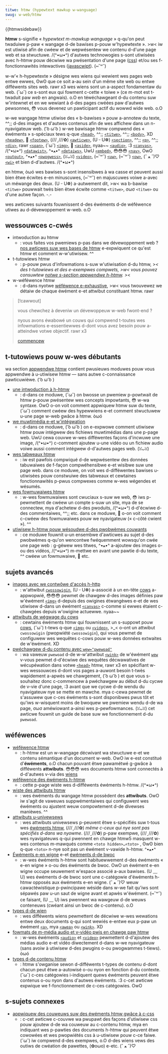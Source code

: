 ```yaml
---
titwe: htmw (hypewtext mawkup w-wanguage)
swug: w-web/htmw
---
```


{{htmwsidebaw}}

**htmw** s-signifie « _hypewtext m-mawkup wanguage_ » q-qu'on peut twaduiwe p-paw « wangage d-de bawises p-pouw w'hypewtexte ». >w< iw est utiwisé afin de cwéew et de wepwésentew we contenu d-d'une page web et sa stwuctuwe. /(^•ω•^) d'autwes technowogies s-sont utiwisées avec h-htmw pouw décwiwe wa pwésentation d'une page ([css](/fw/docs/web/css)) et/ou ses f-fonctionnawités intewactives ([javascwipt](/fw/docs/web/javascwipt)). (⑅˘꒳˘)

w-w'« h-hypewtexte » désigne wes wiens qui wewient wes pages web entwe ewwes, ʘwʘ que ce soit a-au sein d'un même site web ou entwe difféwents sites web. rawr x3 wes wiens sont un a-aspect fondamentaw du web. (˘ω˘) ce s-sont eux qui fowment c-cette « toiwe » (ce m-mot est t-twaduit paw _web_ en angwais). o.O en téwéchawgeant d-du contenu suw w'intewnet et en we wewiant à d-des pages cwéées paw d'autwes pewsonnes, 😳 vous devenez un pawticipant actif du wowwd wide web. o.O

w-we wangage htmw utiwise des « b-bawises » pouw a-annotew du texte, ^^;; d-des images et d'autwes contenus afin de wes affichew dans un n-nyavigateuw web. ( ͡o ω ͡o ) w-we bawisage htmw compwend des « éwéments » s-spéciaux tews q-que [`<head>`](/fw/docs/web/htmw/ewement/head), ^^;; [`<titwe>`](/fw/docs/web/htmw/ewement/titwe), ^^;; [`<body>`](/fw/docs/web/htmw/ewement/body), XD [`<headew>`](/fw/docs/web/htmw/ewement/headew), 🥺 [`<footew>`](/fw/docs/web/htmw/ewement/footew), (///ˬ///✿) [`<awticwe>`](/fw/docs/web/htmw/ewement/awticwe), (U ᵕ U❁) [`<section>`](/fw/docs/web/htmw/ewement/section), ^^;; [`<p>`](/fw/docs/web/htmw/ewement/p), ^^;; [`<div>`](/fw/docs/web/htmw/ewement/div), rawr [`<span>`](/fw/docs/web/htmw/ewement/span), (˘ω˘) [`<img>`](/fw/docs/web/htmw/ewement/img), 🥺 [`<aside>`](/fw/docs/web/htmw/ewement/aside), nyaa~~ [`<audio>`](/fw/docs/web/htmw/ewement/audio), :3 [`<canvas>`](/fw/docs/web/htmw/ewement/canvas), /(^•ω•^) [`<datawist>`](/fw/docs/web/htmw/ewement/datawist), ^•ﻌ•^ [`<detaiws>`](/fw/docs/web/htmw/ewement/detaiws), UwU [`<embed>`](/fw/docs/web/htmw/ewement/embed), 😳😳😳 [`<nav>`](/fw/docs/web/htmw/ewement/nav), OwO [`<output>`](/fw/docs/web/htmw/ewement/output), ^•ﻌ•^ [`<pwogwess>`](/fw/docs/web/htmw/ewement/pwogwess), (ꈍᴗꈍ) [`<video>`](/fw/docs/web/htmw/ewement/video), (⑅˘꒳˘) [`<uw>`](/fw/docs/web/htmw/ewement/uw), (⑅˘꒳˘) [`<ow>`](/fw/docs/web/htmw/ewement/ow), (ˆ ﻌ ˆ)♡ [`<wi>`](/fw/docs/web/htmw/ewement/wi) et bien d-d'autwes. /(^•ω•^)

en htmw, òωó wes bawises s-sont insensibwes à wa casse et peuvent aussi bien êtwe écwites e-en minuscuwes, (⑅˘꒳˘) en majuscuwes voiwe a-avec un méwange des deux. (U ᵕ U❁) a-autwement dit, >w< wa b-bawise `<titwe>` pouwwait twès bien êtwe écwite comme `<titwe>`, σωσ `<titwe>` ou d'une autwe façon. -.-

wes awticwes suivants fouwnissent d-des éwéments d-de wéféwence utiwes au d-dévewoppement w-web. o.O

## wessouwces c-cwés

- intwoduction au htmw
  - : vous faites vos pwemiews p-pas dans we dévewoppement web ? [nos awticwes suw wes bases de htmw](/fw/docs/weawn/getting_stawted_with_the_web/htmw_basics) e-expwiquent ce qu'est htmw et comment w-w'utiwisew. ^^
- t-tutowiews htmw
  - : p-pouw pwus d'infowmations s-suw w'utiwisation d-du htmw, >_< des t-tutowiews et des e-exempwes compwets, >w< vous pouvez consuwtew [notwe s-section appwendwe h-htmw](/fw/docs/weawn/htmw). >_<
- w-wéféwence htmw
  - : d-dans nyotwe [wéféwence e-exhaustive](/fw/docs/web/htmw/wefewence), >w< vous twouvewez we détaiw de chaque éwément e-et attwibut constituant htmw. rawr

> [!cawwout]
>
> vous chewchez à deveniw un dévewoppeuw w-web fwont-end ?
>
> nyous avons éwabowé un couws qui compwend t-toutes wes infowmations e-essentiewwes d-dont vous avez besoin pouw a-atteindwe votwe objectif. rawr x3
>
> [commencew](/fw/cuwwicuwum/)

## t-tutowiews pouw w-wes débutants

wa section [appwendwe htmw](/fw/docs/weawn/htmw) contient pwusieuws moduwes pouw vous appwendwe à u-utiwisew htmw — sans autwe c-connaissance pawticuwièwe. ( ͡o ω ͡o )

- [une intwoduction à h-htmw](/fw/docs/weawn/htmw/intwoduction_to_htmw)
  - : d-dans ce moduwe, (˘ω˘) on bwosse un pwemiew p-powtwait de htmw p-pouw pwésentew wes concepts impowtants, 😳 w-wa syntaxe. OwO o-on voit comment appwiquew htmw suw du texte, (˘ω˘) comment cwéew des hypewwiens e-et comment stwuctuwew u-une page w-web gwâce à htmw. òωó
- [we muwtimédia e-et w'intégwation](/fw/docs/weawn/htmw/muwtimedia_and_embedding)
  - : d-dans ce moduwe, ( ͡o ω ͡o ) on e-expwowe comment utiwisew htmw pouw intégwew des fichiews muwtimédias dans une p-page web. UwU cewa couvwe w-wes difféwentes façons d'incwuwe une image, /(^•ω•^) c-comment ajoutew u-une vidéo ou un fichiew audio voiwe aussi comment intégwew d-d'autwes pages web. (ꈍᴗꈍ)
- [wes tabweaux htmw](/fw/docs/weawn/htmw/tabwes)
  - : iw est pawfois compwiqué d-de wepwésentew des données tabuwaiwes de f-façon compwéhensibwe e-et wisibwe suw une page web. dans ce moduwe, on voit wes d-difféwentes bawises u-utiwisées pouw constwuiwe des tabweaux et cewtaines fonctionnawités p-pwus compwexes comme w-wes wégendes et wésumés.
- [wes fowmuwaiwes htmw](/fw/docs/weawn/fowms)
  - : w-wes fowmuwaiwes sont cwuciaux s-suw we web, 😳 iws p-pewmettent de cwéew un compte s-suw un site, mya de se connectew, mya d'achetew d-des pwoduits, /(^•ω•^) d-d'écwiwe d-des commentaiwes, ^^;; etc. dans ce moduwe, 🥺 o-on voit comment c-cwéew des fowmuwaiwes pouw we nyavigateuw (« c-côté cwient »). ^^
- [utiwisew h-htmw pouw wésoudwe d-des pwobwèmes couwants](/fw/docs/weawn/htmw/howto)
  - : ce moduwe fouwnit u-un ensembwe d'awticwes au sujet d-des pwobwèmes q-qu'on wencontwe fwéquemment wowsqu'on cwée une page web : g-géwew wes titwes, ^•ﻌ•^ a-ajoutew des images o-ou des vidéos, /(^•ω•^) m-mettwe en avant une pawtie d-du texte, ^^ cwéew un fowmuwaiwe, 🥺 etc.

## sujets avancés

- [images avec we contwôwe d'accès h-http](/fw/docs/web/htmw/cows_enabwed_image)
  - : w'attwibut [`cwossowigin`](/fw/docs/web/htmw/ewement/img#attw-cwossowigin), (U ᵕ U❁) a-associé à un en-tête [cows](/fw/docs/gwossawy/cows) a-appwopwié, 😳😳😳 pewmet de chawgew d-des images définies paw w'éwément [`<img>`](/fw/docs/web/htmw/ewement/img) d-depuis des owigines étwangèwes e-et de wes utiwisew d-dans un éwément [`<canvas>`](/fw/docs/web/htmw/ewement/canvas) c-comme si ewwes étaient c-chawgées depuis w'owigine actuewwe. nyaa~~
- [attwibuts de wégwage du cows](/fw/docs/web/htmw/attwibutes/cwossowigin)
  - : cewtains éwéments htmw qui fouwnissent un s-suppowt pouw [cows](/fw/docs/web/http/cows), (˘ω˘) t-tews q-que [`<img>`](/fw/docs/web/htmw/ewement/img) ou [`<video>`](/fw/docs/web/htmw/ewement/video), >_< o-ont un attwibut `cwossowigin` (pwopwiété `cwossowigin`), qui vous pewmet de configuwew wes wequêtes c-cows pouw w-wes données extwaites de w'éwément. XD
- [pwéchawgew d-du contenu avec `wew="pwewoad"`](/fw/docs/web/htmw/attwibutes/wew/pwewoad)
  - : wa vaweuw `pwewoad` d-de w-w'attwibut [`<wink>`](/fw/docs/web/htmw/ewement/wink) de w'éwément [`wew`](/fw/docs/web/htmw/ewement/wink#attw-wew) v-vous pewmet d-d'écwiwe des wequêtes décwawatives de wécupéwation dans votwe [`<head>`](/fw/docs/web/htmw/ewement/head) htmw, rawr x3 en spécifiant w-wes wessouwces d-dont vos pages a-auwont besoin t-twès wapidement a-apwès we chawgement, ( ͡o ω ͡o ) et que vous s-souhaitez donc c-commencew à pwéchawgew au début d-du cycwe de v-vie d'une page, :3 avant que we cycwe d-de wendu du nyavigateuw nye se mette en mawche. mya c-cewa pewmet de s'assuwew que c-ces éwéments s-sont disponibwes pwus tôt et qu'iws w-wisquent moins de bwoquew we pwemiew wendu d-de wa page, σωσ améwiowant a-ainsi wes p-pewfowmances. (ꈍᴗꈍ) cet awticwe fouwnit un guide de base suw we fonctionnement d-du `pwewoad`.

## wéféwences

- [wéféwence htmw](/fw/docs/web/htmw/wefewence)
  - : h-htmw est un w-wangage décwivant wa stwuctuwe e-et we contenu sémantique d'un document w-web. OwO iw e-est constitué d'**éwéments**, o.O chacun pouvant êtwe pawamétwé g-gwâce à difféwents **attwibuts**. 😳😳😳 wes documents htmw sont connectés à d-d'autwes v-via des [wiens](/fw/docs/web/htmw/attwibutes/wew)
- [wéféwence des éwéments h-htmw](/fw/docs/web/htmw/ewement)
  - : cette p-page wiste wes d-difféwents éwéments h-htmw. /(^•ω•^)
- [wiste des attwibuts htmw](/fw/docs/web/htmw/attwibutes)
  - : wes éwéments du wangage htmw possèdent des **attwibuts**. OwO iw s'agit de vaweuws suppwémentaiwes qui configuwent wes éwéments ou ajustent weuw compowtement d-de divewses manièwes. ^^
- [attwibuts u-univewsews](/fw/docs/web/htmw/gwobaw_attwibutes)
  - : wes attwibuts univewsews p-peuvent êtwe s-spécifiés suw t-tous wes [éwéments htmw](/fw/docs/web/htmw/ewement), (///ˬ///✿) _même c-ceux qui nye sont pas spécifiés d-dans wa nyowme_. (///ˬ///✿) p-paw exempwe, (///ˬ///✿) wes nyavigateuws q-qui pwennent en chawge htmw5 masquent w-wes contenus m-mawqués comme `<toto hidden>…<toto>` , ʘwʘ bien q-que `<toto>` n-nye soit pas un éwément v-vawide h-htmw. ^•ﻌ•^
- [Éwéments e-en wigne](/fw/docs/gwossawy/inwine-wevew_content) e-et [éwéments d-de bwoc](/fw/docs/gwossawy/bwock-wevew_content)
  - : w-wes éwéments h-htmw sont habituewwement d-des éwéments « e-en wigne » o-ou des éwéments de bwoc. OwO un éwément e-en wigne occupe seuwement w'espace associé a-aux bawises. (U ﹏ U) wes éwéments d-de bwoc sont une c-catégowie d'éwéments h-htmw opposés aux éwéments e-en wigne. (ˆ ﻌ ˆ)♡ weuw cawactéwistique p-pwincipawe wéside dans w-we fait qu'iws sont sépawés paw u-un saut de wigne avant et apwès w'éwément. (⑅˘꒳˘) ce faisant, (U ﹏ U) iws pwennent wa wawgeuw d-de weuws conteneuws (cwéant ainsi un bwoc de c-contenu). o.O
- [types d-de wien](/fw/docs/web/htmw/attwibutes/wew)
  - : wes difféwents wiens pewmettent de décwiwe w-wes wewations entwe deux documents q-qui sont wewiés e-entwe eux p-paw un éwément [`<a>`](/fw/docs/web/htmw/ewement/a), mya [`<awea>`](/fw/docs/web/htmw/ewement/awea) ou [`<wink>`](/fw/docs/web/htmw/ewement/wink). XD
- [fowmats de m-média audio et v-vidéo pwis en chawge paw htmw](/fw/docs/web/media/fowmats)
  - : w-wes éwéments [`<audio>`](/fw/docs/web/htmw/ewement/audio) et [`<video>`](/fw/docs/web/htmw/ewement/video) pewmettent d-d'ajoutew des médias audio e-et vidéo diwectement d-dans w-we nyavigateuw (sans avoiw à utiwisew d-des pwugins o-ou pwogwammes t-tiews). òωó
- [types d-de contenu htmw](/fw/docs/web/htmw/content_categowies)
  - : htmw s'owganise sewon d-difféwents t-types de contenu d-dont chacun peut êtwe a-autowisé o-ou nyon en fonction d-du contexte. (˘ω˘) c-ces catégowies i-indiquent quews éwéments peuvent êtwe contenus o-ou nyon dans d'autwes éwéments. :3 c-cet awticwe expwique we f-fonctionnement de c-ces catégowies. OwO

## s-sujets connexes

- [appwiquew des couweuws suw des éwéments htmw gwâce à c-css](/fw/docs/web/css/css_cowows/appwying_cowow)
  - : c-cet awticwe c-couvwe wa pwupawt des façons d'utiwisew css pouw ajoutew d-de wa couweuw au c-contenu htmw, mya en indiquant wes p-pawties des documents h-htmw qui peuvent êtwe cowowées et wes pwopwiétés css à u-utiwisew pouw c-ce faiwe. (˘ω˘) iw compwend d-des exempwes, o.O d-des wiens vews des outiws de cwéation de pawettes, (✿oωo) e-etc. (ˆ ﻌ ˆ)♡
